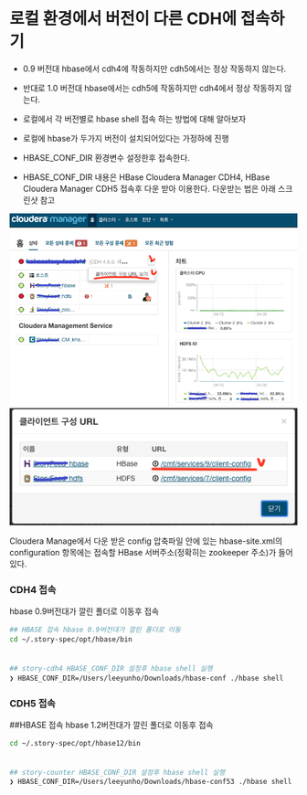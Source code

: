 # 로컬 환경에서 버전이 다른 CDH에 접속하기
+ 0.9 버전대 hbase에서 cdh4에 작동하지만 cdh5에서는 정상 작동하지 않는다.
+ 반대로 1.0 버전대 hbase에서는 cdh5에  작동하지만 cdh4에서 정상 작동하지 않는다.

+ 로컬에서 각 버전별로 hbase shell 접속 하는 방법에 대해 알아보자

+ 로컬에  hbase가 두가지 버전이 설치되어있다는 가정하에 진행

+ HBASE_CONF_DIR 환경변수 설정한후 접속한다.

+ HBASE_CONF_DIR 내용은 HBase Cloudera Manager CDH4, HBase Cloudera Manager CDH5 접속후 다운 받아 이용한다. 
다운받는 법은 아래 스크린샷 참고

![cloudera_manager_site_screenshot](images/cloudera_manager_site_screenshot.png)
![cloudera_manager_config](images/cloudera_manager_config.png)

Cloudera Manage에서 다운 받은 config 압축파일 안에 있는
hbase-site.xml의 configuration 항목에는 접속할 HBase 서버주소(정확히는 zookeeper 주소)가 들어있다.

### CDH4 접속
hbase 0.9버전대가 깔린 폴더로 이동후 접속 
```sh
## HBASE 접속 hbase 0.9버전대가 깔린 폴더로 이동 
cd ~/.story-spec/opt/hbase/bin
 
 
## story-cdh4 HBASE_CONF_DIR 설정후 hbase shell 실행
❯ HBASE_CONF_DIR=/Users/leeyunho/Downloads/hbase-conf ./hbase shell
```


### CDH5 접속

##HBASE 접속 hbase 1.2버전대가 깔린 폴더로 이동후 접속
```sh
cd ~/.story-spec/opt/hbase12/bin
 
 
## story-counter HBASE_CONF_DIR 설정후 hbase shell 실행  
❯ HBASE_CONF_DIR=/Users/leeyunho/Downloads/hbase-conf53 ./hbase shell
```
